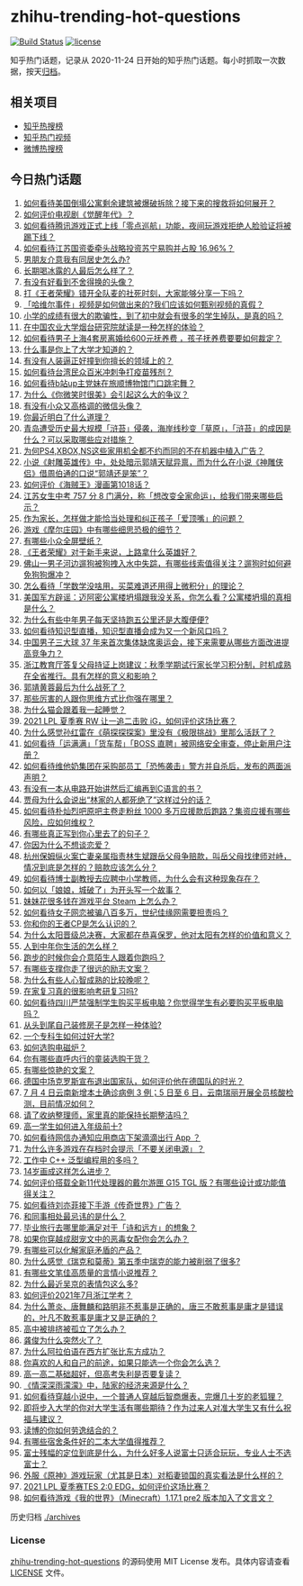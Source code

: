 # zhihu-trending-hot-questions

[![Build Status](https://github.com/justjavac/zhihu-trending-hot-questions/workflows/ci/badge.svg?branch=master)](https://github.com/justjavac/zhihu-trending-hot-questions/actions)
[![license](https://img.shields.io/github/license/justjavac/zhihu-trending-hot-questions)](https://github.com/justjavac/zhihu-trending-hot-questions/blob/master/LICENSE)

知乎热门话题，记录从 2020-11-24 日开始的知乎热门话题。每小时抓取一次数据，按天[归档](./archives)。

## 相关项目

- [知乎热搜榜](https://github.com/justjavac/zhihu-trending-top-search)
- [知乎热门视频](https://github.com/justjavac/zhihu-trending-hot-video)
- [微博热搜榜](https://github.com/justjavac/weibo-trending-hot-search)

## 今日热门话题

<!-- BEGIN -->
<!-- 最后更新时间 Tue Jul 06 2021 10:16:54 GMT+0800 (China Standard Time) -->

1. [如何看待美国倒塌公寓剩余建筑被爆破拆除？接下来的搜救将如何展开？](https://www.zhihu.com/question/470179252)
2. [如何评价电视剧《觉醒年代》？](https://www.zhihu.com/question/392105758)
3. [如何看待腾讯游戏正式上线「零点巡航」功能，夜间玩游戏拒绝人脸验证将被踢下线？](https://www.zhihu.com/question/470166057)
4. [如何看待江苏国资委牵头战略投资苏宁易购并占股 16.96%？](https://www.zhihu.com/question/470291430)
5. [男朋友介意我有同居史怎么办?](https://www.zhihu.com/question/465458023)
6. [长期喝冰露的人最后怎么样了？](https://www.zhihu.com/question/324463577)
7. [有没有好看到不舍得换的头像？](https://www.zhihu.com/question/368799434)
8. [打《王者荣耀》错开全队麦的社死时刻，大家能够分享一下吗？](https://www.zhihu.com/question/467240578)
9. [「哈维尔事件」视频是如何做出来的?我们应该如何甄别视频的真假？](https://www.zhihu.com/question/469908344)
10. [小学的成绩有很大的欺骗性，到了初中就会有很多的学生掉队，是真的吗？](https://www.zhihu.com/question/433616847)
11. [在中国农业大学烟台研究院就读是一种怎样的体验？](https://www.zhihu.com/question/395900199)
12. [如何看待男子上海4套房离婚给600元抚养费
    ，孩子抚养费要要如何裁定？](https://www.zhihu.com/question/470202472)
13. [什么事是你上了大学才知道的？](https://www.zhihu.com/question/406491354)
14. [有没有人装逼正好撞到你擅长的领域上的？](https://www.zhihu.com/question/338688699)
15. [如何看待台湾民众百米冲刺争打疫苗残剂？](https://www.zhihu.com/question/469960214)
16. [如何看待b站up主党妹在旅顺博物馆门口跳宅舞？](https://www.zhihu.com/question/469738970)
17. [为什么《你微笑时很美》会引起这么大的争议？](https://www.zhihu.com/question/467798509)
18. [有没有小众又高格调的微信头像？](https://www.zhihu.com/question/412524633)
19. [你最近明白了什么道理？](https://www.zhihu.com/question/431861103)
20. [青岛遭受历史最大规模「浒苔」侵袭，海岸线秒变「草原」，「浒苔」的成因是什么？可以采取哪些应对措施？](https://www.zhihu.com/question/468731794)
21. [为何PS4,XBOX,NS这些家用机全都不约而同的不在机器中植入广告？](https://www.zhihu.com/question/469705352)
22. [小说《射雕英雄传》中，处处暗示郭靖天赋异禀，而为什么在小说《神雕侠侣》借周伯通的口说“郭靖还是笨”？](https://www.zhihu.com/question/469671460)
23. [如何评价《海贼王》漫画第1018话？](https://www.zhihu.com/question/469303273)
24. [江苏女生中考 757 分 8
    门满分，称「想改变全家命运」，给我们带来哪些启示？](https://www.zhihu.com/question/470149393)
25. [作为家长，怎样做才能恰当处理和纠正孩子「爱顶嘴」的问题？](https://www.zhihu.com/question/461406485)
26. [游戏《摩尔庄园》中有哪些细思恐极的细节？](https://www.zhihu.com/question/334609345)
27. [有哪些小众全屏壁纸？](https://www.zhihu.com/question/440343163)
28. [《王者荣耀》对于新手来说，上路拿什么英雄好？](https://www.zhihu.com/question/461187822)
29. [佛山一男子河边遛狗被狗拽入水中失踪，有哪些线索值得关注？遛狗时如何避免狗狗爆冲？](https://www.zhihu.com/question/470186017)
30. [怎么看待「学数学没啥用，买菜难道还用得上微积分」的理论？](https://www.zhihu.com/question/330028623)
31. [美国军方辟谣：迈阿密公寓楼坍塌跟我没关系，你怎么看？公寓楼坍塌的真相是什么？](https://www.zhihu.com/question/469479306)
32. [为什么有些中年男子每天坚持跑五公里还是大腹便便?](https://www.zhihu.com/question/457131875)
33. [如何看待知识型直播，知识型直播会成为又一个新风口吗？](https://www.zhihu.com/question/470192255)
34. [中国男子三大球 37
    年来首次集体缺席奥运会，接下来需要从哪些方面改进提高竞争力？](https://www.zhihu.com/question/469581004)
35. [浙江教育厅答复父母持证上岗建议：秋季学期试行家长学习积分制，时机成熟在全省推行。具有怎样的意义和影响？](https://www.zhihu.com/question/470144683)
36. [郭靖黄蓉最后为什么战死了？](https://www.zhihu.com/question/468610755)
37. [那些厉害的人跟你思维方式比你强在哪里？](https://www.zhihu.com/question/444370761)
38. [为什么猫会跟着我一起睡觉？](https://www.zhihu.com/question/460735158)
39. [2021 LPL 夏季赛 RW 让一追二击败
    iG，如何评价这场比赛？](https://www.zhihu.com/question/470215654)
40. [为什么感觉孙红雷在《萌探探探案》里没有《极限挑战》里那么活跃了？](https://www.zhihu.com/question/467421033)
41. [如何看待「运满满」「货车帮」「BOSS
    直聘」被网络安全审查，停止新用户注册？](https://www.zhihu.com/question/470104949)
42. [如何看待维他奶集团在采购部员工「恐怖袭击」警方并自杀后，发布的两面派声明？](https://www.zhihu.com/question/469732478)
43. [有没有一本从电路开始讲然后汇编再到C语言的书？](https://www.zhihu.com/question/469693594)
44. [贾母为什么会说出“林家的人都死绝了”这样过分的话？](https://www.zhihu.com/question/468517059)
45. [如何看待朴灿烈吧原吧主卷走粉丝 1000
    多万应援款后跑路？集资应援有哪些风险，应如何维权？](https://www.zhihu.com/question/469617778)
46. [有哪些真正写到你心里去了的句子？](https://www.zhihu.com/question/281637180)
47. [你因为什么不想谈恋爱？](https://www.zhihu.com/question/467291312)
48. [杭州保姆纵火案亡妻亲属指责林生斌跟岳父母争赔款，叫岳父母找律师对峙，情况到底是怎样的？赔款应该怎么分？](https://www.zhihu.com/question/469306984)
49. [如何看待博士副教授去应聘中小学教师，为什么会有这种现象存在？](https://www.zhihu.com/question/469006927)
50. [如何以「娘娘，城破了」为开头写一个故事？](https://www.zhihu.com/question/455531791)
51. [妹妹花很多钱在游戏平台 Steam 上怎么办？](https://www.zhihu.com/question/467965628)
52. [如何看待女子网恋被骗八百多万，世纪佳缘网需要担责吗？](https://www.zhihu.com/question/470130941)
53. [你和你的王者CP是怎么认识的？](https://www.zhihu.com/question/465183546)
54. [为什么太阳晋级总决赛，大家都在恭喜保罗，他对太阳有怎样的价值和意义？](https://www.zhihu.com/question/469265691)
55. [人到中年你生活的怎么样？](https://www.zhihu.com/question/469317566)
56. [跑步的时候你会介意陌生人跟着你跑吗？](https://www.zhihu.com/question/466187680)
57. [有哪些支撑你走了很远的励志文案？](https://www.zhihu.com/question/460253646)
58. [为什么有些人心智成熟的比较晚呢？](https://www.zhihu.com/question/283077831)
59. [在家复习真的很影响考研复习吗?](https://www.zhihu.com/question/465680815)
60. [如何看待四川严禁强制学生购买平板电脑？你觉得学生有必要购买平板电脑吗？](https://www.zhihu.com/question/469907647)
61. [从头到尾自己装修房子是怎样一种体验?](https://www.zhihu.com/question/31038596)
62. [一个专科生如何过好大学?](https://www.zhihu.com/question/465577553)
63. [如何选购电磁炉？](https://www.zhihu.com/question/19731617)
64. [你有哪些直呼内行的童装选购干货？](https://www.zhihu.com/question/426278534)
65. [有哪些惊艳的文案？](https://www.zhihu.com/question/459587637)
66. [德国中场克罗斯宣布退出国家队，如何评价他在德国队的时光？](https://www.zhihu.com/question/469599762)
67. [7 月 4 日云南新增本土确诊病例 3 例；5 日至 6
    日，云南瑞丽开展全员核酸检测，目前情况如何？](https://www.zhihu.com/question/470089816)
68. [请了收纳整理师，家里真的能保持长期整洁吗？](https://www.zhihu.com/question/446527016)
69. [高一学生如何进入年级前十?](https://www.zhihu.com/question/426078063)
70. [如何看待网信办通知应用商店下架滴滴出行 App ？](https://www.zhihu.com/question/470015739)
71. [为什么许多游戏在存档时会提示「不要关闭电源」？](https://www.zhihu.com/question/469514688)
72. [工作中 C++ 泛型编程用的多吗？](https://www.zhihu.com/question/22994182)
73. [14岁画成这样怎么进步？](https://www.zhihu.com/question/469372036)
74. [如何评价搭载全新11代处理器的戴尔游匣 G15 TGL
    版？有哪些设计或功能值得关注？](https://www.zhihu.com/question/466820785)
75. [如何看待刘亦菲接下手游《传奇世界》广告？](https://www.zhihu.com/question/469422532)
76. [和同事相处最忌讳的是什么？](https://www.zhihu.com/question/294492493)
77. [毕业旅行去哪里能满足对于「诗和远方」的想象？](https://www.zhihu.com/question/461563310)
78. [如果你穿越成甜宠文中的恶毒女配你会怎么办？](https://www.zhihu.com/question/367845869)
79. [有哪些可以化解家庭矛盾的产品？](https://www.zhihu.com/question/463153615)
80. [为什么感觉《瑞克和莫蒂》第五季中瑞克的能力被削弱了很多?](https://www.zhihu.com/question/466419064)
81. [有哪些文笔佳高质量的言情小说推荐？](https://www.zhihu.com/question/35334758)
82. [为什么最近吴京的表情包这么多?](https://www.zhihu.com/question/459051105)
83. [如何评价2021年7月浙江学考？](https://www.zhihu.com/question/438511758)
84. [为什么萧炎、唐舞麟和路明非不惹事是正确的，唐三不敢惹事是庸才是错误的，叶凡不敢惹事是庸才又是正确的？](https://www.zhihu.com/question/469255466)
85. [高中被排挤被孤立了怎么办？](https://www.zhihu.com/question/466031743)
86. [龚俊为什么突然火了？](https://www.zhihu.com/question/469659869)
87. [为什么阿拉伯语在西方扩张比东方成功？](https://www.zhihu.com/question/464466767)
88. [你喜欢的人和自己的前途，如果只能选一个你会怎么选？](https://www.zhihu.com/question/469180114)
89. [高一高二基础超好，但高考失利是否要复读？](https://www.zhihu.com/question/467953916)
90. [《情深深雨濛濛》中，陆家的经济来源是什么？](https://www.zhihu.com/question/54479741)
91. [如何看待穿越小说中，一个普通人穿越后智商爆表，完爆几十岁的老狐狸？](https://www.zhihu.com/question/376857581)
92. [即将步入大学的你对大学生活有哪些期待？作为过来人对准大学生又有什么祝福与建议？](https://www.zhihu.com/question/469460738)
93. [读博的你如何劳逸结合的？](https://www.zhihu.com/question/460861080)
94. [有哪些宿舍条件好的二本大学值得推荐？](https://www.zhihu.com/question/405920733)
95. [富士残幅的定位到底是什么，为什么好多人说富士只适合玩玩，专业人士不选富士？](https://www.zhihu.com/question/470044599)
96. [外服《原神》游戏玩家（尤其是日本）对稻妻锁国的真实看法是什么样的？](https://www.zhihu.com/question/469647926)
97. [2021 LPL 夏季赛TES 2:0
    EDG，如何评价这场比赛？](https://www.zhihu.com/question/469986525)
98. [如何看待游戏《我的世界》（Minecraft）1.17.1 pre2
    版本加入了文言文？](https://www.zhihu.com/question/469226186)

<!-- END -->

历史归档 [./archives](./archives)

### License

[zhihu-trending-hot-questions](https://github.com/justjavac/zhihu-trending-hot-questions)
的源码使用 MIT License 发布。具体内容请查看 [LICENSE](./LICENSE) 文件。
